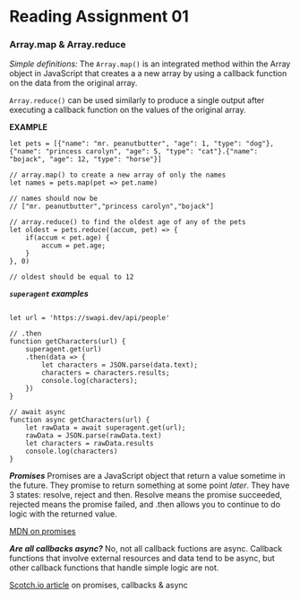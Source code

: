  # Reading Assignment 01

### Array.map & Array.reduce
*Simple definitions:* The `Array.map()` is an integrated method within the Array object in JavaScript that creates a a new array by using a callback function on the data from the original array.

`Array.reduce()` can be used similarly to produce a single output after executing a callback function on the values of the original array.


**EXAMPLE**
```
let pets = [{"name": "mr. peanutbutter", "age": 1, "type": "dog"},{"name": "princess carolyn", "age": 5, "type": "cat"}.{"name": "bojack", "age": 12, "type": "horse"}]

// array.map() to create a new array of only the names
let names = pets.map(pet => pet.name)

// names should now be 
// ["mr. peanutbutter","princess carolyn","bojack"]

// array.reduce() to find the oldest age of any of the pets 
let oldest = pets.reduce((accum, pet) => {
    if(accum < pet.age) {
        accum = pet.age;
    }
}, 0)

// oldest should be equal to 12
```

***`superagent` examples***
```

let url = 'https://swapi.dev/api/people'

// .then
function getCharacters(url) {
    superagent.get(url)
    .then(data => {
        let characters = JSON.parse(data.text);
        characters = characters.results;
        console.log(characters);
    })
}

// await async 
function async getCharacters(url) {
    let rawData = await superagent.get(url);
    rawData = JSON.parse(rawData.text)
    let characters = rawData.results
    console.log(characters)
}

```
***Promises***
Promises are a JavaScript object that return a value sometime in the future. They promise to return something at some point *later*. They have 3 states: resolve, reject and then. Resolve means the promise succeeded, rejected means the promise failed, and .then allows you to continue to do logic with the returned value. 

[MDN on promises](https://developer.mozilla.org/en-US/docs/Web/JavaScript/Reference/Global_Objects/Promise)

***Are all callbacks async?***
No, not all callback fuctions are async. Callback functions that involve external resources and data tend to be async, but other callback functions that handle simple logic are not.  

[Scotch.io article](https://scotch.io/courses/10-need-to-know-javascript-concepts/callbacks-promises-and-async) on promises, callbacks & async 